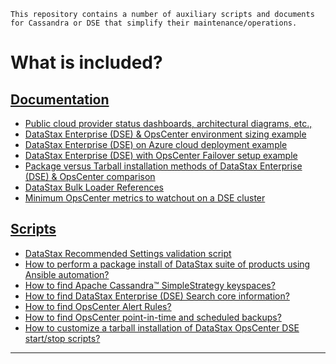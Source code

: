 ```
This repository contains a number of auxiliary scripts and documents for Cassandra or DSE that simplify their maintenance/operations.
```
# What is included?
## [Documentation](documents/)
* [Public cloud provider status dashboards, architectural diagrams, etc.,](documents/Cloud_provider_status_dashboards_icons_and_general.md)
* [DataStax Enterprise (DSE) & OpsCenter environment sizing example](documents/DataStax_Enterprise_on_Azure_Environment_Sizing_Example.md)
* [DataStax Enterprise (DSE) on Azure cloud deployment example](documents/DSE_on_Azure_Deployment_Example.md)
* [DataStax Enterprise (DSE) with OpsCenter Failover setup example](documents/DSE_cluster_with_OpsCenter_Failover_setup.md)
* [Package versus Tarball installation methods of DataStax Enterprise (DSE) & OpsCenter comparison](documents/Package_vs_Tarball_install_DSE_OpsCenter_Agents.md)
* [DataStax Bulk Loader References](documents/datastax_bulk_loader.md)
* [Minimum OpsCenter metrics to watchout on a DSE cluster](documents/minimum_opscenter_metrics_to_watchout.md)
## [Scripts](scripts/)
* [DataStax Recommended Settings validation script](scripts/dse_recommended_settings_check.md)
* [How to perform a package install of DataStax suite of products using Ansible automation?](https://github.com/msmygit/dse-pkg-install)
* [How to find Apache Cassandra&trade; SimpleStrategy keyspaces?](scripts/Find_Cassandra_SimpleStrategy_keyspaces.md)
* [How to find DataStax Enterprise (DSE) Search core information?](scripts/dse_search_core_info_viewing.md)
* [How to find OpsCenter Alert Rules?](scripts/How_to_find_OpsCenter_Alert_Rules.md)
* [How to find OpsCenter point-in-time and scheduled backups?](scripts/Find_PIT_Scheduled_Backups_DataStax_OpsCenter.md)
* [How to customize a tarball installation of DataStax OpsCenter DSE start/stop scripts?](scripts/OpsCenter_tarball_install_custom_start-stop_scripts.md)

---